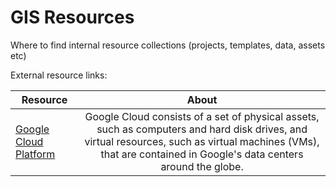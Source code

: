 # GIS Resources

Where to find internal resource collections (projects, templates, data, assets etc)

External resource links:

| Resource                       |                                                                                                      About                                                                                                      |
|--------------------------------|:---------------------------------------------------------------------------------------------------------------------------------------------------------------------------------------------------------------:|
| [Google Cloud Platform](./gcp/index.md) | Google Cloud consists of a set of physical assets, such as computers and hard disk drives, and virtual resources, such as virtual machines (VMs), that are contained in Google's data centers around the globe. |
